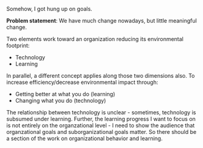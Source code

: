 Somehow, I got hung up on goals.

**Problem statement**: We have much change nowadays, but little meaningful change.

Two elements work toward an organization reducing its environmental footprint:

* Technology
* Learning

In parallel, a different concept applies along those two dimensions also. To increase efficiency/decrease environmental impact through:

* Getting better at what you do (learning)
* Changing what you do (technology)

The relationship between technology is unclear - sometimes, technology is subsumed under learning. Further, the learning progress I want to focus on is not entirely on the organzational level - I need to show the audience that organzational goals and suborganizational goals matter. So there should be a section of the work on organizational behavior and learning.